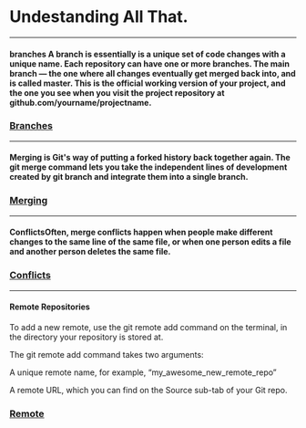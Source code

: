# Undestanding All That.  

---

#### branches A branch is essentially is a unique set of code changes with a unique name. Each repository can have one or more branches. The main branch — the one where all changes eventually get merged back into, and is called master. This is the official working version of your project, and the one you see when you visit the project repository at github.com/yourname/projectname.
### [Branches](https://blog.udemy.com/git-tutorial-a-comprehensive-guide/#9_1)

--- 

#### **Merging** is Git's way of putting a forked history back together again. The git merge command lets you take the independent lines of development created by git branch and integrate them into a single branch.
### [Merging](https://git-scm.com/docs/git-merge)

---

#### **Conflicts**Often, merge conflicts happen when people make different changes to the same line of the same file, or when one person edits a file and another person deletes the same file.
### [Conflicts](https://docs.github.com/en/github/collaborating-with-pull-requests/addressing-merge-conflicts/resolving-a-merge-conflict-on-github#:~:text=You%20can%20only%20resolve%20merge,locally%20on%20the%20command%20line.)

---

#### **Remote** **Repositories**
To add a new remote, use the git remote add command on the terminal, in the directory your repository is stored at.

The git remote add command takes two arguments:

A unique remote name, for example, “my_awesome_new_remote_repo”

A remote URL, which you can find on the Source sub-tab of your Git repo.

### [Remote](https://blog.udemy.com/git-tutorial-a-comprehensive-guide/#7)
